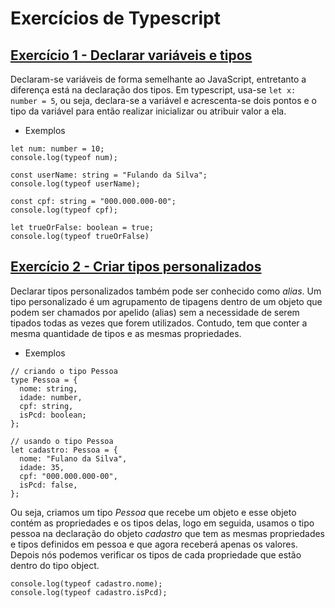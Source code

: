 # Exercícios de Typescript

## [Exercício 1 - Declarar variáveis e tipos](https://github.com/cabarros3/typescript-fap-softex/blob/master/var_and_types.ts)
Declaram-se variáveis de forma semelhante ao JavaScript, entretanto a diferença está na declaração dos tipos. Em typescript, usa-se ```let x: number = 5```, ou seja, declara-se a variável e acrescenta-se dois pontos e o tipo da variável para então realizar inicializar ou atribuir valor a ela.

- Exemplos

```
let num: number = 10;
console.log(typeof num);

const userName: string = "Fulando da Silva";
console.log(typeof userName);

const cpf: string = "000.000.000-00";
console.log(typeof cpf);

let trueOrFalse: boolean = true;
console.log(typeof trueOrFalse)

```

## [Exercício 2 - Criar tipos personalizados](https://github.com/cabarros3/typescript-fap-softex/blob/master/alias_types.ts)
Declarar tipos personalizados também pode ser conhecido como *alias*. Um tipo personalizado é um agrupamento de tipagens dentro de um objeto que podem ser chamados por apelido (alias) sem a necessidade de serem tipados todas as vezes que forem utilizados. Contudo, tem que conter a mesma quantidade de tipos e as mesmas propriedades.

- Exemplos
```
// criando o tipo Pessoa
type Pessoa = {
  nome: string,
  idade: number,
  cpf: string,
  isPcd: boolean;
};

// usando o tipo Pessoa
let cadastro: Pessoa = {
  nome: "Fulano da Silva",
  idade: 35,
  cpf: "000.000.000-00",
  isPcd: false,
};
```
Ou seja, criamos um tipo *Pessoa* que recebe um objeto e esse objeto contém as propriedades e os tipos delas, logo em seguida, usamos o tipo pessoa na declaração do objeto *cadastro* que tem as mesmas propriedades e tipos definidos em pessoa e que agora receberá apenas os valores. Depois nós podemos verificar os tipos de cada propriedade que estão dentro do tipo object.
```
console.log(typeof cadastro.nome);
console.log(typeof cadastro.isPcd);
```


